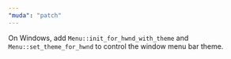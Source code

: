 ```yaml
---
"muda": "patch"
---
```


On Windows, add `Menu::init_for_hwnd_with_theme` and `Menu::set_theme_for_hwnd` to control the window menu bar theme.
